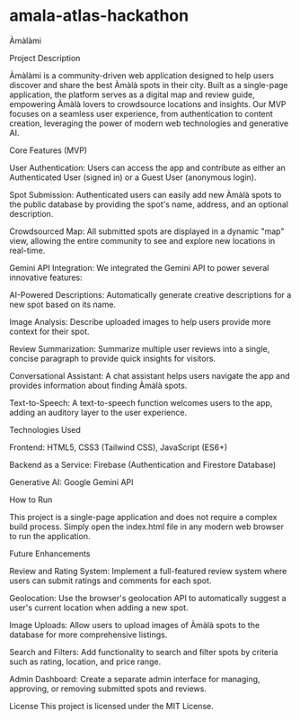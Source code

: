 # amala-atlas-hackathon


Àmàlàmi

Project Description

Àmàlàmi is a community-driven web application designed to help users discover and share the best Àmàlà spots in their city. Built as a single-page application, the platform serves as a digital map and review guide, empowering Àmàlà lovers to crowdsource locations and insights. Our MVP focuses on a seamless user experience, from authentication to content creation, leveraging the power of modern web technologies and generative AI.

Core Features (MVP)

User Authentication: Users can access the app and contribute as either an Authenticated User (signed in) or a Guest User (anonymous login).

Spot Submission: Authenticated users can easily add new Àmàlà spots to the public database by providing the spot's name, address, and an optional description.

Crowdsourced Map: All submitted spots are displayed in a dynamic "map" view, allowing the entire community to see and explore new locations in real-time.

Gemini API Integration: We integrated the Gemini API to power several innovative features:

AI-Powered Descriptions: Automatically generate creative descriptions for a new spot based on its name.

Image Analysis: Describe uploaded images to help users provide more context for their spot.

Review Summarization: Summarize multiple user reviews into a single, concise paragraph to provide quick insights for visitors.

Conversational Assistant: A chat assistant helps users navigate the app and provides information about finding Àmàlà spots.

Text-to-Speech: A text-to-speech function welcomes users to the app, adding an auditory layer to the user experience.

Technologies Used

Frontend: HTML5, CSS3 (Tailwind CSS), JavaScript (ES6+)

Backend as a Service: Firebase (Authentication and Firestore Database)

Generative AI: Google Gemini API

How to Run

This project is a single-page application and does not require a complex build process. Simply open the index.html file in any modern web browser to run the application.

Future Enhancements

Review and Rating System: Implement a full-featured review system where users can submit ratings and comments for each spot.

Geolocation: Use the browser's geolocation API to automatically suggest a user's current location when adding a new spot.

Image Uploads: Allow users to upload images of Àmàlà spots to the database for more comprehensive listings.

Search and Filters: Add functionality to search and filter spots by criteria such as rating, location, and price range.

Admin Dashboard: Create a separate admin interface for managing, approving, or removing submitted spots and reviews.


License
This project is licensed under the MIT License.

